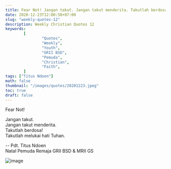 ```yaml
---
title: Fear Not! Jangan takut. Jangan takut menderita. Takutlah berdosa! Takutlah melukai hati Tuhan.
date: 2020-12-23T12:00:58+07:00
slug: "weekly-quotes-12"
description: Weekly Christian Quotes 12
keywords:
        [
                "Quotes",
                "Weekly",
                "Youth",
                "GRII BSD",
                "Pemuda",
                "Christian",
                "Faith",
        ]
tags: ["Titus Ndoen"]
math: false
thumbnail: "/images/quotes/20201223.jpeg"
toc: true
draft: false
---
```


Fear Not!

Jangan takut.\
Jangan takut menderita.\
Takutlah berdosa!\
Takutlah melukai hati Tuhan.

-- Pdt. Titus Ndoen\
Natal Pemuda Remaja GRII BSD & MRII GS

![image](/images/quotes/20201223.jpeg)
